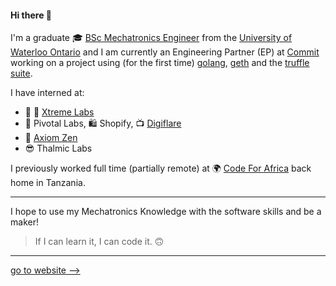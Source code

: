 
#### Hi there 👋

I'm a graduate 🎓 [BSc Mechatronics Engineer](https://uwaterloo.ca/future-students/programs/mechatronics-engineering) from the [University of Waterloo Ontario](https://uwaterloo.ca/) and I am currently an Engineering Partner (EP) at [Commit](https://github.com/commitdev) working on a project using (for the first time) [golang](https://github.com/golang), [geth](https://github.com/ethereum/go-ethereum) and the [truffle suite](https://www.trufflesuite.com/). 

I have interned at:
- 👊 📱 [Xtreme Labs](https://betakit.com/torontos-xtreme-labs-acquired-by-pivotal-for-65-million-cash/)
- 📱 Pivotal Labs, 🛍️ Shopify, 📺 [Digiflare](https://github.com/karimkawambwa/roku-framework)
- 🐻 [Axiom Zen](https://www.axiomzen.co/news/article/need-help-just-knock)
- 😎 Thalmic Labs

I previously worked full time (partially remote) at 🌍 [Code For Africa](https://github.com/CodeForAfrica) back home in Tanzania.

---

I hope to use my Mechatronics Knowledge with the software skills and be a maker!

> If I can learn it, I can code it. 🙃

---

[go to website -->](https://karimkawambwa.github.io/karimkawambwa/)

<!--
**karimkawambwa/karimkawambwa** is a ✨ _special_ ✨ repository because its `README.md` (this file) appears on your GitHub profile.

Here are some ideas to get you started:

- 🔭 I’m currently working on ...
- 🌱 I’m currently learning ...
- 👯 I’m looking to collaborate on ...
- 🤔 I’m looking for help with ...
- 💬 Ask me about ...
- 📫 How to reach me: ...
- 😄 Pronouns: ...
- ⚡ Fun fact: ...
-->
